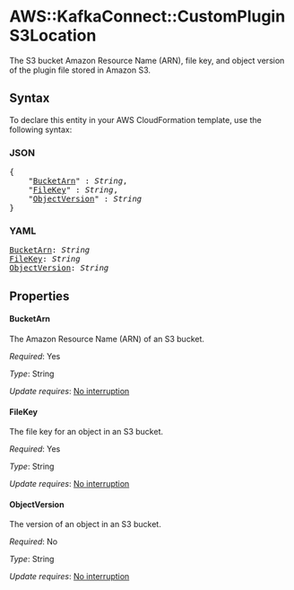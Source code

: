 # AWS::KafkaConnect::CustomPlugin S3Location

The S3 bucket Amazon Resource Name (ARN), file key, and object version of the plugin file stored in Amazon S3.

## Syntax

To declare this entity in your AWS CloudFormation template, use the following syntax:

### JSON

<pre>
{
    "<a href="#bucketarn" title="BucketArn">BucketArn</a>" : <i>String</i>,
    "<a href="#filekey" title="FileKey">FileKey</a>" : <i>String</i>,
    "<a href="#objectversion" title="ObjectVersion">ObjectVersion</a>" : <i>String</i>
}
</pre>

### YAML

<pre>
<a href="#bucketarn" title="BucketArn">BucketArn</a>: <i>String</i>
<a href="#filekey" title="FileKey">FileKey</a>: <i>String</i>
<a href="#objectversion" title="ObjectVersion">ObjectVersion</a>: <i>String</i>
</pre>

## Properties

#### BucketArn

The Amazon Resource Name (ARN) of an S3 bucket.

_Required_: Yes

_Type_: String

_Update requires_: [No interruption](https://docs.aws.amazon.com/AWSCloudFormation/latest/UserGuide/using-cfn-updating-stacks-update-behaviors.html#update-no-interrupt)

#### FileKey

The file key for an object in an S3 bucket.

_Required_: Yes

_Type_: String

_Update requires_: [No interruption](https://docs.aws.amazon.com/AWSCloudFormation/latest/UserGuide/using-cfn-updating-stacks-update-behaviors.html#update-no-interrupt)

#### ObjectVersion

The version of an object in an S3 bucket.

_Required_: No

_Type_: String

_Update requires_: [No interruption](https://docs.aws.amazon.com/AWSCloudFormation/latest/UserGuide/using-cfn-updating-stacks-update-behaviors.html#update-no-interrupt)
